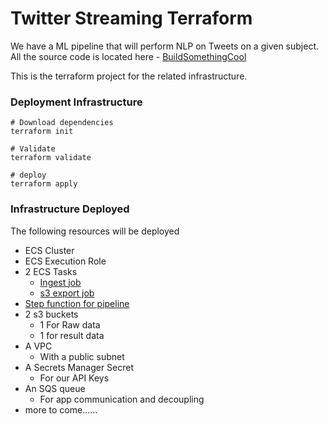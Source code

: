 # Twitter Streaming Terraform

We have a ML pipeline that will perform NLP on Tweets on a given subject. All the source code is located here - [BuildSomethingCool](https://github.com/BuildSomethingCool)

This is the terraform project for the related infrastructure.

### Deployment Infrastructure
```
# Download dependencies
terraform init

# Validate
terraform validate

# deploy
terraform apply
```

### Infrastructure Deployed
The following resources will be deployed
- ECS Cluster
- ECS Execution Role
- 2 ECS Tasks
  - [Ingest job](https://github.com/BuildSomethingCool/TwitterStreamIngest)
  - [s3 export job](https://github.com/BuildSomethingCool/DynamoDbExport)
- [Step function for pipeline](https://github.com/BuildSomethingCool/StepFunctionDataPipeline)
- 2 s3 buckets
  - 1 For Raw data
  - 1 for result data
- A VPC
  - With a public subnet
- A Secrets Manager Secret
  - For our API Keys
- An SQS queue
  - For app communication and decoupling
- more to come......